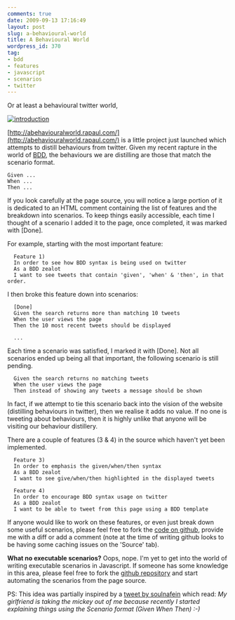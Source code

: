 ```yaml
---
comments: true
date: 2009-09-13 17:16:49
layout: post
slug: a-behavioural-world
title: A Behavioural World
wordpress_id: 370
tag:
- bdd
- features
- javascript
- scenarios
- twitter
---
```


Or at least a behavioural twitter world,

[![introduction](http://www.rapaul.com/wp-content/uploads/2009/09/intro.png)](http://abehaviouralworld.rapaul.com/)

[http://abehaviouralworld.rapaul.com/](http://abehaviouralworld.rapaul.com/) is a little project just launched which attempts to distill behaviours from twitter. Given my recent rapture in the world of [BDD](http://en.wikipedia.org/wiki/Behaviour_driven_development), the behaviours we are distilling are those that match the scenario format.


    
    
    Given ...
    When ...
    Then ...
    



If you look carefully at the page source, you will notice a large portion of it is dedicated to an HTML comment containing the list of features and the breakdown into scenarios.  To keep things easily accessible, each time I thought of a scenario I added it to the page, once completed, it was marked with [Done].

For example, starting with the most important feature:

    
    
      Feature 1)
      In order to see how BDD syntax is being used on twitter
      As a BDD zealot
      I want to see tweets that contain 'given', 'when' & 'then', in that order.
    


I then broke this feature down into scenarios:

    
    
      [Done]
      Given the search returns more than matching 10 tweets
      When the user views the page
      Then the 10 most recent tweets should be displayed
    
      ...
    



Each time a scenario was satisfied, I marked it with [Done]. Not all scenarios ended up being all that important, the following scenario is still pending.

    
    
      Given the search returns no matching tweets
      When the user views the page
      Then instead of showing any tweets a message should be shown
    


In fact, if we attempt to tie this scenario back into the vision of the website (distilling behaviours in twitter), then we realise it adds no value. If no one is tweeting about behaviours, then it is highly unlike that anyone will be visiting our behaviour distillery.

There are a couple of features (3 & 4) in the source which haven't yet been implemented.

    
    
      Feature 3)
      In order to emphasis the given/when/then syntax
      As a BDD zealot
      I want to see give/when/then highlighted in the displayed tweets
    
      Feature 4)
      In order to encourage BDD syntax usage on twitter
      As a BDD zealot
      I want to be able to tweet from this page using a BDD template
    


If anyone would like to work on these features, or even just break down some useful scenarios, please feel free to fork the [code on github](http://github.com/rapaul/abehaviouralworld), provide me with a diff or add a comment (note at the time of writing github looks to be having some caching issues on the 'Source' tab).

**What no executable scenarios?**
Oops, nope. I'm yet to get into the world of writing executable scenarios in Javascript. If someone has some knowledge in this area, please feel free to fork the [github repository](http://github.com/rapaul/abehaviouralworld) and start automating the scenarios from the page source.

PS: This idea was partially inspired by a [tweet by soulnafein](http://twitter.com/soulnafein/status/3712851157) which read: 
_My girlfriend is taking the mickey out of me because recently I started explaining things using the Scenario format (Given When Then) :-)_
